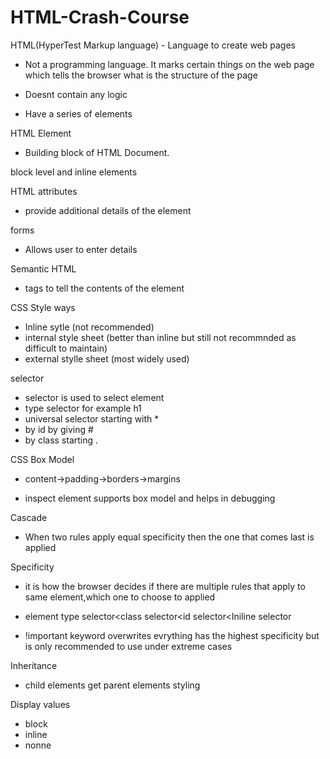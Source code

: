 # HTML-Crash-Course

HTML(HyperTest Markup language) - Language to create web pages

- Not a programming language. It marks certain things on the web page which tells the browser what is the structure of the page

- Doesnt contain any logic

- Have a series of elements

HTML Element 

- Building block of HTML Document.


block level and inline elements

HTML attributes
- provide additional details of the element

forms 
- Allows user to enter details

Semantic HTML 
- tags to tell the contents of the element


CSS Style ways
- Inline sytle (not recommended)
- internal style sheet (better than inline but still not recommnded as difficult to maintain)
- external stylle sheet (most widely used)


selector
- selector is used to select element
- type selector for example h1
- universal selector starting with *
- by id by giving #<id>
- by class starting .<classname>    

CSS Box Model
- content->padding->borders->margins

- inspect element supports box model and helps in debugging

Cascade
- When two rules apply equal specificity then the one that comes last is applied

Specificity
- it is how the browser decides if there are multiple rules that apply to same element,which one to choose to applied

- element type selector<class selector<id selector<Iniline selector

- !important keyword overwrites evrything has the highest specificity but is only recommended to use under extreme cases

Inheritance

- child elements get parent elements styling

Display values
- block
- inline
- nonne